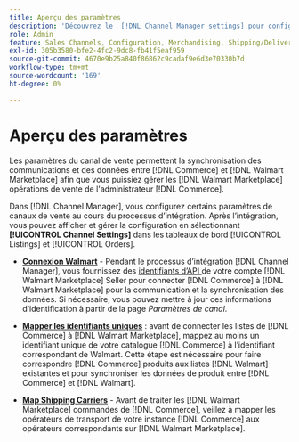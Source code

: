 ```yaml
---
title: Aperçu des paramètres
description: 'Découvrez le  [!DNL Channel Manager settings] pour configurer l’authentification et mapper les attributs de catalogue de produits et les opérateurs d’expédition requis pour coordonner les opérations de vente entre [!DNL Commerce] et le [!DNL Walmart Marketplace].'
role: Admin
feature: Sales Channels, Configuration, Merchandising, Shipping/Delivery
exl-id: 305b3580-bfe2-4fc2-9dc8-fb41f5eaf959
source-git-commit: 4670e9b25a840f86862c9cadaf9e6d3e70330b7d
workflow-type: tm+mt
source-wordcount: '169'
ht-degree: 0%

---
```



# Aperçu des paramètres

Les paramètres du canal de vente permettent la synchronisation des communications et des données entre [!DNL Commerce] et [!DNL Walmart Marketplace] afin que vous puissiez gérer les [!DNL Walmart Marketplace] opérations de vente de l&#39;administrateur [!DNL Commerce].

Dans [!DNL Channel Manager], vous configurez certains paramètres de canaux de vente au cours du processus d’intégration. Après l’intégration, vous pouvez afficher et gérer la configuration en sélectionnant **[!UICONTROL Channel Settings]** dans les tableaux de bord [!UICONTROL Listings] et [!UICONTROL Orders].

* **[Connexion Walmart](manage-wmt-connection.md)** - Pendant le processus d’intégration [!DNL Channel Manager], vous fournissez des [ identifiants d’API ](walmart-requirements.md#generate-a-walmart-marketplace-production-api-key) de votre compte [!DNL Walmart Marketplace] Seller pour connecter [!DNL Commerce] à [!DNL Walmart Marketplace] pour la communication et la synchronisation des données. Si nécessaire, vous pouvez mettre à jour ces informations d’identification à partir de la page *Paramètres de canal*.

* **[Mapper les identifiants uniques](map-catalog-attributes.md)** : avant de connecter les listes de [!DNL Commerce] à [!DNL Walmart Marketplace], mappez au moins un identifiant unique de votre catalogue [!DNL Commerce] à l’identifiant correspondant de Walmart. Cette étape est nécessaire pour faire correspondre [!DNL Commerce] produits aux listes [!DNL Walmart] existantes et pour synchroniser les données de produit entre [!DNL Commerce] et [!DNL Walmart].

* **[Map Shipping Carriers](map-shipping-carriers.md)** - Avant de traiter les [!DNL Walmart Marketplace] commandes de [!DNL Commerce], veillez à mapper les opérateurs de transport de votre instance [!DNL Commerce] aux opérateurs correspondants sur [!DNL Walmart Marketplace].
